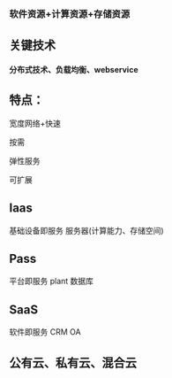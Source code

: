 ### 软件资源+计算资源+存储资源



## 关键技术

#### 分布式技术、负载均衡、webservice



## 特点：

宽度网络+快速

按需

弹性服务

可扩展



## Iaas

基础设备即服务  服务器(计算能力、存储空间)

## Pass

平台即服务  plant 数据库

## SaaS

软件即服务  CRM  OA





## 公有云、私有云、混合云